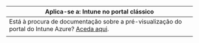 |Aplica-se a: Intune no portal clássico |
|--|
|Está à procura de documentação sobre a pré-visualização do portal do Intune Azure? [Aceda aqui](https://docs.microsoft.com/intune-azure/introduction/what-is-microsoft-intune).|
| |


<!--HONumber=Jan17_HO2-->



